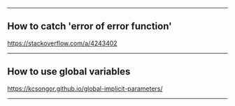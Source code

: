 
---

## How to catch 'error of error function'

https://stackoverflow.com/a/4243402


---

## How to use global variables

https://kcsongor.github.io/global-implicit-parameters/

---

